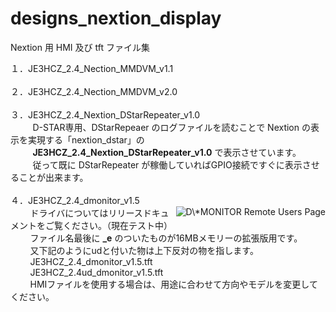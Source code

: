# designs_nextion_display
Nextion 用 HMI 及び tft ファイル集

１．JE3HCZ_2.4_Nection_MMDVM_v1.1<br><br>
２．JE3HCZ_2.4_Nection_MMDVM_v2.0<br><br>
３．JE3HCZ_2.4_Nextion_DStarRepeater_v1.0<br>
&nbsp;&nbsp;&nbsp;&nbsp;&nbsp;&nbsp;&nbsp;&nbsp;
D-STAR専用、DStarRepeaer のログファイルを読むことで Nextion の表示を実現する「nextion_dstar」の<br>
&nbsp;&nbsp;&nbsp;&nbsp;&nbsp;&nbsp;&nbsp;&nbsp;
<b>JE3HCZ_2.4_Nextion_DStarRepeater_v1.0</b> で表示させています。<br>
&nbsp;&nbsp;&nbsp;&nbsp;&nbsp;&nbsp;&nbsp;&nbsp;
従って既に DStarRepeater が稼働していればGPIO接続ですぐに表示させることが出来ます。<br><br>
４．JE3HCZ_2.4_dmonitor_v1.5<br>
<img src="https://todo.vc/download/app/dmonitor/dmon_users.jpg" alt="D\*MONITOR Remote Users Page" align="right">
&nbsp;&nbsp;&nbsp;&nbsp;&nbsp;&nbsp;&nbsp;&nbsp;ドライバについてはリリースドキュメントをご覧ください。（現在テスト中）<br>
&nbsp;&nbsp;&nbsp;&nbsp;&nbsp;&nbsp;&nbsp;&nbsp;ファイル名最後に <b>_e</b> のついたものが16MBメモリーの拡張版用です。<br>
&nbsp;&nbsp;&nbsp;&nbsp;&nbsp;&nbsp;&nbsp;&nbsp;又下記のようにudと付いた物は上下反対の物を指します。<br>
&nbsp;&nbsp;&nbsp;&nbsp;&nbsp;&nbsp;&nbsp;&nbsp;JE3HCZ_2.4_dmonitor_v1.5.tft<br>
&nbsp;&nbsp;&nbsp;&nbsp;&nbsp;&nbsp;&nbsp;&nbsp;JE3HCZ_2.4ud_dmonitor_v1.5.tft<br>
&nbsp;&nbsp;&nbsp;&nbsp;&nbsp;&nbsp;&nbsp;&nbsp;HMIファイルを使用する場合は、用途に合わせて方向やモデルを変更してください。
